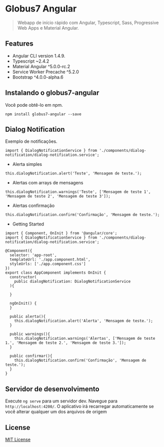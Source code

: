 # Globus7 Angular

> Webapp de início rápido com Angular, Typescript, Sass, Progressive Web Apps e Material Angular.

## Features

* Angular CLI version 1.4.9.
* Typescript ~2.4.2
* Material Angular ^5.0.0-rc.2
* Service Worker Precache ^5.2.0
* Bootstrap ^4.0.0-alpha.6

## Instalando o globus7-angular

Você pode obtê-lo em npm.

```shell
npm install globus7-angular --save
```

## Dialog Notification

Exemplo de notificações.

```shell
import { DialogNotificationService } from './components/dialog-notification/dialog-notification.service';
```

* Alerta simples

```shell
this.dialogNotification.alert('Teste', 'Mensagem de teste.');
```

* Alertas com arrays de mensagens

```shell
this.dialogNotification.warnings('Teste', ['Mensagem de teste 1', 'Mensagem de teste 2', 'Mensagem de teste 3']);
```

* Alertas confirmação

```shell
this.dialogNotification.confirm('Confirmação', 'Mensagem de teste.');
```

* Getting Started

```shell
import { Component, OnInit } from '@angular/core';
import { DialogNotificationService } from './components/dialog-notification/dialog-notification.service';

@Component({
  selector: 'app-root',
  templateUrl: './app.component.html',
  styleUrls: ['./app.component.css']
})
export class AppComponent implements OnInit {
  constructor(
    public dialogNotification: DialogNotificationService
  ){

  }

  ngOnInit() {
  }

  public alerta(){
    this.dialogNotification.alert('Alerta', 'Mensagem de teste.');
  }

  public warnings(){
    this.dialogNotification.warnings('Alertas', ['Mensagem de teste 1.', 'Mensagem de teste 2.', 'Mensagem de teste 3.']);
  }

  public confirmar(){
    this.dialogNotification.confirm('Confirmação', 'Mensagem de teste.');
  }
}
```

## Servidor de desenvolvimento

Execute `ng serve` para um servidor dev. Navegue para `http://localhost:4200/`. O aplicativo irá recarregar automaticamente se você alterar qualquer um dos arquivos de origem

License
-------

[MIT License](http://en.wikipedia.org/wiki/MIT_License)